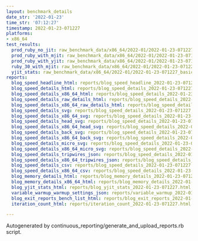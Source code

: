 ```yaml
---
layout: benchmark_details
date_str: '2022-01-23'
time_str: '07:12:27'
timestamp: 2022-01-23-071227
platforms:
- x86_64
test_results:
  prod_ruby_no_jit: raw_benchmark_data/x86_64/2022-01/2022-01-23-071227_basic_benchmark_prod_ruby_no_jit.json
  prod_ruby_with_mjit: raw_benchmark_data/x86_64/2022-01/2022-01-23-071227_basic_benchmark_prod_ruby_with_mjit.json
  prod_ruby_with_yjit: raw_benchmark_data/x86_64/2022-01/2022-01-23-071227_basic_benchmark_prod_ruby_with_yjit.json
  ruby_30_with_mjit: raw_benchmark_data/x86_64/2022-01/2022-01-23-071227_basic_benchmark_ruby_30_with_mjit.json
  yjit_stats: raw_benchmark_data/x86_64/2022-01/2022-01-23-071227_basic_benchmark_yjit_stats.json
reports:
  blog_speed_headline_html: reports/blog_speed_headline_2022-01-23-071227.html
  blog_speed_details_html: reports/blog_speed_details_2022-01-23-071227.html
  blog_speed_details_x86_64_html: reports/blog_speed_details_2022-01-23-071227.x86_64.html
  blog_speed_details_raw_details_html: reports/blog_speed_details_2022-01-23-071227.raw_details.html
  blog_speed_details_x86_64_raw_details_html: reports/blog_speed_details_2022-01-23-071227.x86_64.raw_details.html
  blog_speed_details_svg: reports/blog_speed_details_2022-01-23-071227.svg
  blog_speed_details_x86_64_svg: reports/blog_speed_details_2022-01-23-071227.x86_64.svg
  blog_speed_details_head_svg: reports/blog_speed_details_2022-01-23-071227.head.svg
  blog_speed_details_x86_64_head_svg: reports/blog_speed_details_2022-01-23-071227.x86_64.head.svg
  blog_speed_details_back_svg: reports/blog_speed_details_2022-01-23-071227.back.svg
  blog_speed_details_x86_64_back_svg: reports/blog_speed_details_2022-01-23-071227.x86_64.back.svg
  blog_speed_details_micro_svg: reports/blog_speed_details_2022-01-23-071227.micro.svg
  blog_speed_details_x86_64_micro_svg: reports/blog_speed_details_2022-01-23-071227.x86_64.micro.svg
  blog_speed_details_tripwires_json: reports/blog_speed_details_2022-01-23-071227.tripwires.json
  blog_speed_details_x86_64_tripwires_json: reports/blog_speed_details_2022-01-23-071227.x86_64.tripwires.json
  blog_speed_details_csv: reports/blog_speed_details_2022-01-23-071227.csv
  blog_speed_details_x86_64_csv: reports/blog_speed_details_2022-01-23-071227.x86_64.csv
  blog_memory_details_html: reports/blog_memory_details_2022-01-23-071227.html
  blog_memory_details_x86_64_html: reports/blog_memory_details_2022-01-23-071227.x86_64.html
  blog_yjit_stats_html: reports/blog_yjit_stats_2022-01-23-071227.html
  variable_warmup_warmup_settings_json: reports/variable_warmup_2022-01-23-071227.warmup_settings.json
  blog_exit_reports_bench_list_html: reports/blog_exit_reports_2022-01-23-071227.bench_list.html
  iteration_count_html: reports/iteration_count_2022-01-23-071227.html

---
```

Autogenerated by continuous_reporting/generate_and_upload_reports.rb script.
